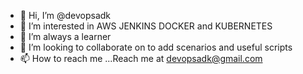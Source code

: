 - 👋 Hi, I’m @devopsadk
- 👀 I’m interested in AWS JENKINS DOCKER and KUBERNETES
- 🌱 I’m always a learner
- 💞️ I’m looking to collaborate on to add scenarios and useful scripts
- 📫 How to reach me ...Reach me at devopsadk@gmail.com

<!---
devopsadk/devopsadk is a ✨ special ✨ repository because its `README.md` (this file) appears on your GitHub profile.
You can click the Preview link to take a look at your changes.
--->
